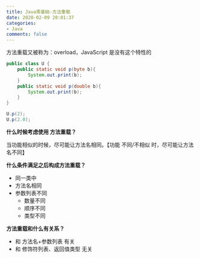 ```yaml
---
title: Java零基础-方法重载
date: 2020-02-09 20:01:37
categories:
- Java
comments: false
---
```




方法重载又被称为：overload，JavaScript 是没有这个特性的

```java
public class U {
    public static void p(byte b){
        System.out.print(b);
    }
    public static void p(double b){
        System.out.print(b);
    }
}

U.p(2);
U.p(2.0);
```

<!-- more -->



**什么时候考虑使用 方法重载？**

当功能相似的时候，尽可能让方法名相同。【功能 不同/不相似 时，尽可能让方法名不同】



**什么条件满足之后构成方法重载？**

- 同一类中
- 方法名相同
- 参数列表不同
  - 数量不同
  - 顺序不同
  - 类型不同



**方法重载和什么有关系？**

- 和 方法名+参数列表 有关
- 和 修饰符列表、返回值类型 无关



